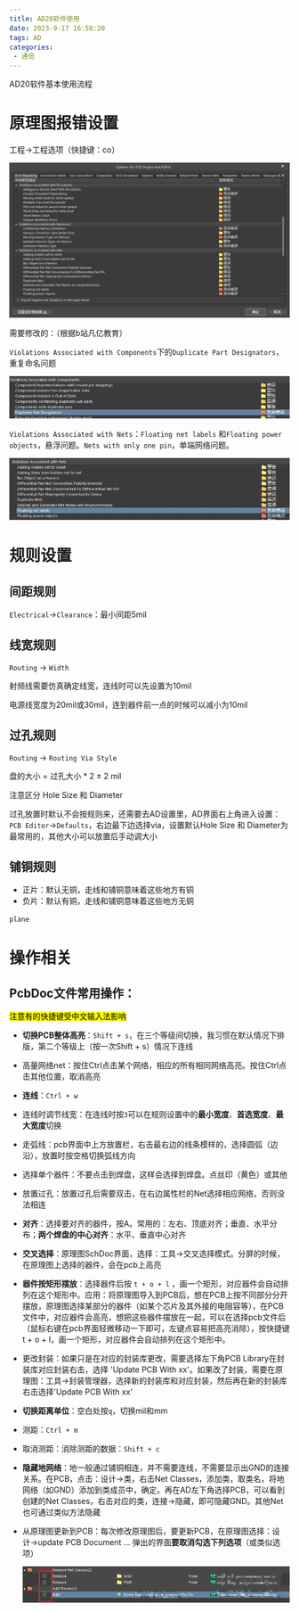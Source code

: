 ```yaml
---
title: AD20软件使用
date: 2023-9-17 16:58:20
tags: AD
categories:
 - 通信
---
```


AD20软件基本使用流程

<!--more-->

# 原理图报错设置

工程->工程选项（快捷键：co）

![image-20230917170107300](AD20软件使用/image-20230917170107300.png)

需要修改的：（根据b站凡亿教育）

`Violations Associated with Components`下的`Duplicate Part Designators`，重复命名问题

![image-20230917170509729](AD20软件使用/image-20230917170509729.png)

`Violations Associated with Nets`：`Floating net labels` 和`Floating power objects`，悬浮问题。`Nets with only one pin`，单端网络问题。

![image-20230917170719702](AD20软件使用/image-20230917170719702.png)

# 规则设置

## 间距规则

`Electrical`->`Clearance`：最小间距5mil

## 线宽规则

`Routing` -> `Width`

射频线需要仿真确定线宽，连线时可以先设置为10mil

电源线宽度为20mil或30mil，连到器件前一点的时候可以减小为10mil

## 过孔规则

`Routing` -> `Routing Via Style`

盘的大小 = 过孔大小 * 2 ± 2 mil

注意区分 Hole Size 和 Diameter

过孔放置时默认不会按规则来，还需要去AD设置里，AD界面右上角进入设置：`PCB Editor`->`Defaults`，右边最下边选择via，设置默认Hole Size 和 Diameter为最常用的，其他大小可以放置后手动调大小

## 铺铜规则

- 正片：默认无铜，走线和铺铜意味着这些地方有铜
- 负片：默认有铜，走线和铺铜意味着这些地方无铜

`plane`



# 操作相关

## PcbDoc文件常用操作：

<mark>注意有的快捷键受中文输入法影响</mark>

- **切换PCB整体高亮**：`Shift + s`，在三个等级间切换，我习惯在默认情况下排版，第二个等级上（按一次Shift + s）情况下连线

- 高量网络net：按住Ctrl点击某个网络，相应的所有相同网络高亮。按住Ctrl点击其他位置，取消高亮

- **连线**：`Ctrl + w`

- 连线时调节线宽：在连线时按`3`可以在规则设置中的**最小宽度**、**首选宽度**、**最大宽度**切换

- 走弧线：pcb界面中上方放置栏，右击最右边的线条模样的，选择圆弧（边沿），放置时按空格切换弧线方向

- 选择单个器件：不要点击到焊盘，这样会选择到焊盘。点丝印（黄色）或其他

- 放置过孔：放置过孔后需要双击，在右边属性栏的Net选择相应网络，否则没法相连

- **对齐**：选择要对齐的器件，按A。常用的：左右、顶底对齐；垂直、水平分布；**两个焊盘的中心对齐**：水平、垂直中心对齐

- **交叉选择**：原理图SchDoc界面，选择：工具->交叉选择模式。分屏的时候，在原理图上选择的器件，会在pcb上高亮

- **器件按矩形摆放**：选择器件后按 `t + o + l` ，画一个矩形，对应器件会自动排列在这个矩形中。应用：将原理图导入到PCB后，想在PCB上按不同部分分开摆放，原理图选择某部分的器件（如某个芯片及其外接的电阻容等），在PCB文件中，对应器件会高亮，想把这些器件摆放在一起，可以在选择pcb文件后（鼠标右键在pcb界面轻微移动一下即可，左键点容易把高亮消除），按快捷键 t + o + l，画一个矩形，对应器件会自动排列在这个矩形中。

- 更改封装：如果只是在对应的封装库更改，需要选择左下角PCB Library在封装库对应封装右击，选择 'Update PCB With xx'。如果改了封装，需要在原理图：工具->封装管理器，选择新的封装库和对应封装，然后再在新的封装库右击选择'Update PCB With xx'

- **切换距离单位**：空白处按`q`，切换mil和mm

- 测距：`Ctrl + m`

- 取消测距：消除测距的数据：`Shift + c`

- **隐藏地网络**：地一般通过铺铜相连，并不需要连线，不需要显示出GND的连接关系。在PCB，点击：设计->类，右击Net Classes，添加类，取类名，将地网络（如GND）添加到类成员中，确定。再在AD左下角选择PCB，可以看到创建的Net Classes，右击对应的类，连接->隐藏，即可隐藏GND。其他Net也可通过类似方法隐藏

- 从原理图更新到PCB：每次修改原理图后，要更新PCB，在原理图选择：设计->update PCB Document ... 弹出的界面**要取消勾选下列选项**（或类似选项）

  ![image-20231001164736759](AD20软件使用/image-20231001164736759.png)



